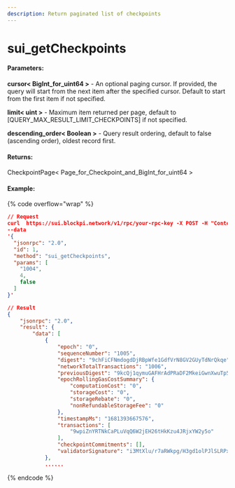 ```yaml
---
description: Return paginated list of checkpoints
---
```


# sui\_getCheckpoints

#### **Parameters:**

**cursor< BigInt\_for\_uint64 >** - An optional paging cursor. If provided, the query will start from the next item after the specified cursor. Default to start from the first item if not specified.&#x20;

**limit< uint >** - Maximum item returned per page, default to \[QUERY\_MAX\_RESULT\_LIMIT\_CHECKPOINTS] if not specified.&#x20;

**descending\_order< Boolean >** - Query result ordering, default to false (ascending order), oldest record first.

#### **Returns:**

CheckpointPage< Page\_for\_Checkpoint\_and\_BigInt\_for\_uint64 >

#### Example:

{% code overflow="wrap" %}
```json
// Request
curl  https://sui.blockpi.network/v1/rpc/your-rpc-key -X POST -H "Content-Type: application/json" 
--data 
'{
  "jsonrpc": "2.0",
  "id": 1,
  "method": "sui_getCheckpoints",
  "params": [
    "1004",
    4,
    false
  ]
}'

// Result
{
    "jsonrpc": "2.0",
    "result": {
        "data": [
            {
                "epoch": "0",
                "sequenceNumber": "1005",
                "digest": "9chFiCFNmdogdDjRBpWfe1GdfVrN8GV2GUyTdNrQkqe",
                "networkTotalTransactions": "1006",
                "previousDigest": "9kcQj1qymuGAFHrAdPRaDF2MkeiGwnXwuTp5dboYXTN",
                "epochRollingGasCostSummary": {
                    "computationCost": "0",
                    "storageCost": "0",
                    "storageRebate": "0",
                    "nonRefundableStorageFee": "0"
                },
                "timestampMs": "1681393667576",
                "transactions": [
                    "9wpiZnYRTNkCaPLuVqQ6W2jEH26tHkKzu4JRjxYW2y5o"
                ],
                "checkpointCommitments": [],
                "validatorSignature": "i3MtXlu/r7aRWkpg/H3gd1olPJlSLRPx3ByJsN2UNDJazQA0wwhKbBCr7YMw44Pg"
            },
            ......
```
{% endcode %}
